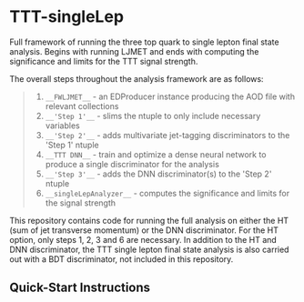 # TTT-singleLep
Full framework of running the three top quark to single lepton final state analysis.  Begins with running LJMET and ends with computing the significance and limits for the TTT signal strength.

The overall steps throughout the analysis framework are as follows:
> 1. `__FWLJMET__` - an EDProducer instance producing the AOD file with relevant collections
> 2. `__'Step 1'__` - slims the ntuple to only include necessary variables  
> 3. `__'Step 2'__` - adds multivariate jet-tagging discriminators to the 'Step 1' ntuple  
> 4. `__TTT DNN__` - train and optimize a dense neural network to produce a single discriminator for the analysis
> 5. `__'Step 3'__` - adds the DNN discriminator(s) to the 'Step 2' ntuple
> 6. `__singleLepAnalyzer__` - computes the significance and limits for the signal strength 

This repository contains code for running the full analysis on either the HT (sum of jet transverse momentum) or the DNN discriminator. For the HT option, only steps 1, 2, 3 and 6 are necessary. In addition to the HT and DNN discriminator, the TTT single lepton final state analysis is also carried out with a BDT discriminator, not included in this repository.

## Quick-Start Instructions
